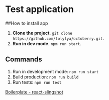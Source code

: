 # Test application

##How to install app

1. **Clone the project**. `git clone https://github.com/tolylya/octoberry.git`.
2. **Run in dev mode**. `npm run start`.

## Commands

1. Run in development mode: `npm run start`
2. Build production: `npm run build`
3. Run tests: `npm run test`

[Boilerplate - react-slingshot](https://github.com/coryhouse/react-slingshot)
